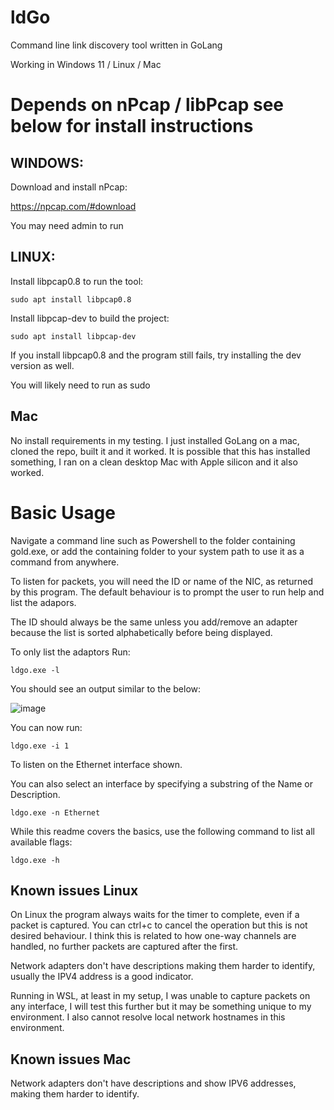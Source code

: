 # ldGo
Command line link discovery tool written in GoLang

Working in Windows 11 / Linux / Mac

# Depends on nPcap / libPcap see below for install instructions

## WINDOWS:

Download and install nPcap:

https://npcap.com/#download

You may need admin to run

## LINUX:

Install libpcap0.8 to run the tool:

    sudo apt install libpcap0.8 

Install libpcap-dev to build the project:

    sudo apt install libpcap-dev

If you install libpcap0.8 and the program still fails, try installing the dev version as well.

You will likely need to run as sudo

## Mac

No install requirements in my testing. I just installed GoLang on a mac, cloned the repo, built it and it worked. It is possible that this has installed something, I ran on a clean desktop Mac with Apple silicon and it also worked. 

# Basic Usage
Navigate a command line such as Powershell to the folder containing gold.exe, or add the containing folder to your system path to use it as a command from anywhere.

To listen for packets, you will need the ID or name of the NIC, as returned by this program. The default behaviour is to prompt the user to run help and list the adapors.

The ID should always be the same unless you add/remove an adapter because the list is sorted alphabetically before being displayed.

To only list the adaptors Run:

    ldgo.exe -l 

You should see an output similar to the below:

![image](https://github.com/user-attachments/assets/b3206ed2-1807-4b9c-9412-77597094d676)


You can now run:
    
    ldgo.exe -i 1
  
To listen on the Ethernet interface shown. 

You can also select an interface by specifying a substring of the Name or Description. 

    ldgo.exe -n Ethernet

While this readme covers the basics, use the following command to list all available flags:
    
    ldgo.exe -h

## Known issues Linux
On Linux the program always waits for the timer to complete, even if a packet is captured. You can ctrl+c to cancel the operation but this is not desired behaviour. I think this is related to how one-way channels are handled, no further packets are captured after the first.

Network adapters don't have descriptions making them harder to identify, usually the IPV4 address is a good indicator.

Running in WSL, at least in my setup, I was unable to capture packets on any interface, I will test this further but it may be something unique to my environment. I also cannot resolve local network hostnames in this environment.

## Known issues Mac

Network adapters don't have descriptions and show IPV6 addresses, making them harder to identify. 
